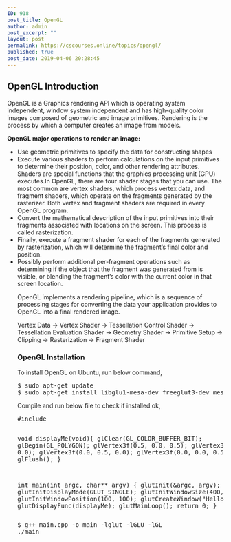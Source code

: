 ```yaml
---
ID: 918
post_title: OpenGL
author: admin
post_excerpt: ""
layout: post
permalink: https://cscourses.online/topics/opengl/
published: true
post_date: 2019-04-06 20:28:45
---
```

<h2>OpenGL Introduction</h2>
<p>OpenGL is a Graphics rendering API which is operating system independent, window system independent and has high-quality color images composed of geometric and image primitives.
Rendering is the process by which a computer creates an image from models.</p>
<b>OpenGL major operations to render an image:</b>
<ul>
<li>Use geometric primitives to specify the data for constructing shapes</li>
<li>Execute various shaders to perform calculations on the input primitives
to determine their position, color, and other rendering attributes. 
Shaders are special functions that the graphics processing unit (GPU) executes.In
OpenGL, there are four shader stages that you can use. The most common
are vertex shaders, which process vertex data, and fragment shaders, which
operate on the fragments generated by the rasterizer. Both vertex and
fragment shaders are required in every OpenGL program.</li>
<li>Convert the mathematical description of the input primitives into
their fragments associated with locations on the screen. This process is
called rasterization.</li>
<li>Finally, execute a fragment shader for each of the fragments generated
by rasterization, which will determine the fragment’s final color and
position.</li>
<li>Possibly perform additional per-fragment operations such as determining
if the object that the fragment was generated from is visible, or
blending the fragment’s color with the current color in that screen
location.</li>
<p>OpenGL implements a rendering pipeline, which is
a sequence of processing stages for converting the data your application
provides to OpenGL into a final rendered image.</p>
Vertex Data -> Vertex Shader -> Tessellation Control Shader
-> Tessellation Evaluation Shader -> Geometry Shader
-> Primitive Setup -> Clipping -> Rasterization
-> Fragment Shader
<h3>OpenGL Installation</h3>
<p>To install OpenGL on Ubuntu, run below command,</p>
<pre>
$ sudo apt-get update
$ sudo apt-get install libglu1-mesa-dev freeglut3-dev mesa-common-dev
</pre>
<p>Compile and run below file to check if installed ok,</p>
<pre lang="c++">
#include <GL/glut.h>
 
void displayMe(void){
  glClear(GL_COLOR_BUFFER_BIT);
  glBegin(GL_POLYGON);
  glVertex3f(0.5, 0.0, 0.5);
  glVertex3f(0.5, 0.0, 0.0);
  glVertex3f(0.0, 0.5, 0.0);
  glVertex3f(0.0, 0.0, 0.5);
  glEnd();
  glFlush();
}
 
int main(int argc, char** argv)
{
  glutInit(&argc, argv);
  glutInitDisplayMode(GLUT_SINGLE);
  glutInitWindowSize(400, 400);
  glutInitWindowPosition(100, 100);
  glutCreateWindow("Hello world!");
  glutDisplayFunc(displayMe);
  glutMainLoop();
  return 0;
}
</pre>
<pre>
$ g++ main.cpp -o main -lglut -lGLU -lGL
./main
</pre>